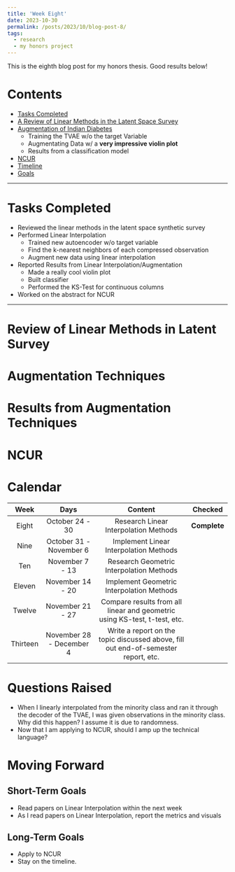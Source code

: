 ```yaml
---
title: 'Week Eight'
date: 2023-10-30
permalink: /posts/2023/10/blog-post-8/
tags:
  - research
  - my honors project
---
```


This is the eighth blog post for my honors thesis. Good results below!

# Contents

- [Tasks Completed](#tasks)
- [A Review of Linear Methods in the Latent Space Survey](#latent)
- [Augmentation of Indian Diabetes](#diabetes)
    - Training the TVAE w/o the target Variable
    - Augmentating Data w/ a **very impressive violin plot**
    - Results from a classification model
- [NCUR](#ncur)
- [Timeline](#calendar)
- [Goals](#goals)


---


<a name="tasks"></a>
# Tasks Completed 
- Reviewed the linear methods in the latent space synthetic survey
- Performed Linear Interpolation
  - Trained new autoencoder w/o target variable
  - Find the k-nearest neighbors of each compressed observation
  - Augment new data using linear interpolation
- Reported Results from Linear Interpolation/Augmentation
  - Made a really cool violin plot
  - Built classifier
  - Performed the KS-Test for continuous columns
- Worked on the abstract for NCUR


---


<a name="latent"></a>
# Review of Linear Methods in Latent Survey

<a name="diabetes"></a>
# Augmentation Techniques

<a name="results"></a>
# Results from Augmentation Techniques

<a name="ncur"></a>
# NCUR




<a name="calendar"></a>
# Calendar

| Week | Days    | Content    | Checked |
| :---:   | :---: | :---: | :---: |
| Eight | October 24 - 30   | Research Linear Interpolation Methods   | **Complete** | 
| Nine | October 31 - November 6   | Implement Linear Interpolation Methods   | |
| Ten | November 7 - 13   | Research Geometric Interpolation Methods   | |
| Eleven | November 14 - 20   | Implement Geometric Interpolation Methods  | |
| Twelve | November 21 - 27   | Compare results from all linear and geometric using KS-test, t-test, etc.  | |
| Thirteen | November 28 - December 4   | Write a report on the topic discussed above, fill out end-of-semester report, etc.   | |





<a name="questions"></a>
# Questions Raised
- When I linearly interpolated from the minority class and ran it through the decoder of the TVAE, I was given observations in the minority class. Why did this happen? I assume it is due to randomness.
- Now that I am applying to NCUR, should I amp up the technical language?

<a name="moving"></a>
# Moving Forward

## Short-Term Goals
- Read papers on Linear Interpolation within the next week
- As I read papers on Linear Interpolation, report the metrics and visuals


## Long-Term Goals
- Apply to NCUR
- Stay on the timeline.
